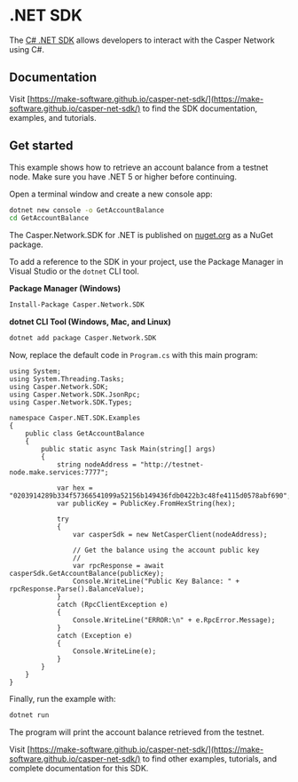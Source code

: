 # .NET SDK


The [C# .NET SDK](https://github.com/make-software/casper-net-sdk) allows developers to interact with the Casper Network using C#.

## Documentation

Visit [https://make-software.github.io/casper-net-sdk/](https://make-software.github.io/casper-net-sdk/) to find the SDK documentation, examples, and tutorials.

## Get started

This example shows how to retrieve an account balance from a testnet node. Make sure you have .NET 5 or higher before continuing.

Open a terminal window and create a new console app:

```bash
dotnet new console -o GetAccountBalance
cd GetAccountBalance
```

The Casper.Network.SDK for .NET is published on [nuget.org](https://www.nuget.org/packages/Casper.Network.SDK) as a NuGet package.

To add a reference to the SDK in your project, use the Package Manager in Visual Studio or the `dotnet` CLI tool.

**Package Manager (Windows)**

```bash
Install-Package Casper.Network.SDK
``` 

**dotnet CLI Tool (Windows, Mac, and Linux)**

```bash
dotnet add package Casper.Network.SDK
````

Now, replace the default code in `Program.cs` with this main program:

```
using System;
using System.Threading.Tasks;
using Casper.Network.SDK;
using Casper.Network.SDK.JsonRpc;
using Casper.Network.SDK.Types;

namespace Casper.NET.SDK.Examples
{
    public class GetAccountBalance
    {
        public static async Task Main(string[] args)
        {
            string nodeAddress = "http://testnet-node.make.services:7777";

            var hex = "0203914289b334f57366541099a52156b149436fdb0422b3c48fe4115d0578abf690";
            var publicKey = PublicKey.FromHexString(hex);

            try
            {
                var casperSdk = new NetCasperClient(nodeAddress);

                // Get the balance using the account public key
                //
                var rpcResponse = await casperSdk.GetAccountBalance(publicKey);
                Console.WriteLine("Public Key Balance: " + rpcResponse.Parse().BalanceValue);
            }
            catch (RpcClientException e)
            {
                Console.WriteLine("ERROR:\n" + e.RpcError.Message);
            }
            catch (Exception e)
            {
                Console.WriteLine(e);
            }
        }
    }
}
```

Finally, run the example with:

```bash
dotnet run
```

The program will print the account balance retrieved from the testnet.

Visit [https://make-software.github.io/casper-net-sdk/](https://make-software.github.io/casper-net-sdk/) to find other examples, tutorials, and complete documentation for this SDK.

